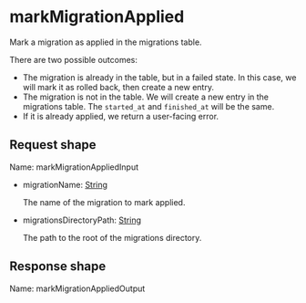# markMigrationApplied

Mark a migration as applied in the migrations table.

There are two possible outcomes:

- The migration is already in the table, but in a failed state. In this case, we will mark it
as rolled back, then create a new entry.
- The migration is not in the table. We will create a new entry in the migrations table. The
`started_at` and `finished_at` will be the same.
- If it is already applied, we return a user-facing error.



## Request shape

Name: markMigrationAppliedInput

- migrationName: [String](../shapes/String.md)

  The name of the migration to mark applied.


- migrationsDirectoryPath: [String](../shapes/String.md)

  The path to the root of the migrations directory.


## Response shape

Name: markMigrationAppliedOutput

